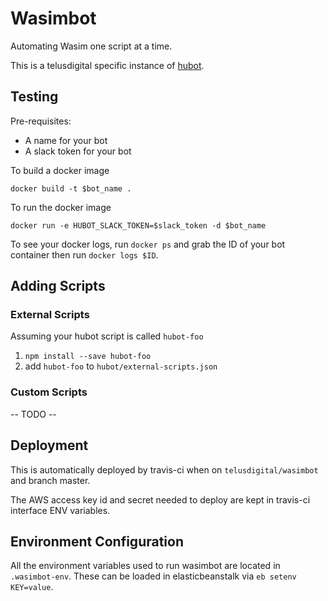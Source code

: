 # Wasimbot

Automating Wasim one script at a time.

This is a telusdigital specific instance of [hubot](https://hubot.github.com/).

## Testing

Pre-requisites:

- A name for your bot
- A slack token for your bot

To build a docker image

```
docker build -t $bot_name .
```

To run the docker image

```
docker run -e HUBOT_SLACK_TOKEN=$slack_token -d $bot_name
```

To see your docker logs, run `docker ps` and grab the ID of your bot container then run `docker logs $ID`.

## Adding Scripts

### External Scripts

Assuming your hubot script is called `hubot-foo`

1. `npm install --save hubot-foo`
2.  add `hubot-foo` to `hubot/external-scripts.json`

### Custom Scripts

-- TODO --

## Deployment

This is automatically deployed by travis-ci when on `telusdigital/wasimbot` and branch master.

The AWS access key id and secret needed to deploy are kept in travis-ci interface ENV variables.

## Environment Configuration

All the environment variables used to run wasimbot are located in `.wasimbot-env`. These can be loaded in elasticbeanstalk via `eb setenv KEY=value`.
